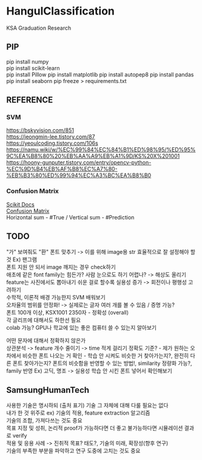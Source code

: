 # HangulClassification
KSA Graduation Research

## PIP
pip install numpy  
pip install scikit-learn  
pip install Pillow
pip install matplotlib
pip install autopep8
pip install pandas
pip install seaborn
pip freeze > requirements.txt

## REFERENCE
### SVM
https://bskyvision.com/851  
https://jeongmin-lee.tistory.com/87  
https://yeoulcoding.tistory.com/106s  
https://namu.wiki/w/%EC%99%84%EC%84%B1%ED%98%95/%ED%95%9C%EA%B8%80%20%EB%AA%A9%EB%A1%9D/KS%20X%201001  
https://hoony-gunputer.tistory.com/entry/opencv-python-%EC%9D%B4%EB%AF%B8%EC%A7%80-%EB%B3%80%ED%99%94%EC%A3%BC%EA%B8%B0

### Confusion Matrix
[Scikit Docs](https://scikit-learn.org/stable/modules/generated/sklearn.metrics.confusion_matrix.html)  
[Confusion Matrix](https://datascienceschool.net/03%20machine%20learning/09.04%20%EB%B6%84%EB%A5%98%20%EC%84%B1%EB%8A%A5%ED%8F%89%EA%B0%80.html)  
Horizontal sum - #True / Vertical sum - #Prediction  

## TODO
"가" 보여줘도 "환" 폰트 맞추기 -> 이를 위해 image용 str 효율적으로 잘 설정해야 할 것 Ex) 팬그램  
폰트 지원 안 되서 image 깨지는 경우 check하기  
애초에 같은 font family는 힘든가? 사람 눈으로도 하기 어렵나? -> 해상도 올리기  
feature는 사진에서도 뽑아내기 쉬운 걸로 할수록 실용성 증가 -> 회전이나 평행성 고려하기  
수학적, 이론적 배경 가능한지 SVM 배워보기  
오차율의 범위를 안정화! -> 실제로는 글자 여러 개를 볼 수 있음 / 증명 가능?  
폰트 100개 이상, KSX1001 2350자 - 정확성 (overall)  
각 글리프에 대해서도 하한선 필요  
colab 가능? GPU나 학교에 있는 좋은 컴퓨터 쓸 수 있는지 알아보기

어떤 문자에 대해서 정확하지 않은가  
상관분석 -> feature 개수 줄이기 -> time 적게 걸리기 
정확도 기준? - 제가 원하는 
오차에서 비슷한 폰트 나오는 거 확인 - 학습 안 시켜도 비슷한 거 찾아가는지?, 완전히 다른 폰트 찾아가는지?
폰트의 비슷함을 반영할 수 있는 방법!, similarity 정량화 가능?, family 반영 Ex) 고딕, 명조 -> 실용성
학습 안 시킨 폰트 넣어서 확인해보기

## SamsungHumanTech
사용한 기술은 명시하되 (출처 표기) 기술 그 자체에 대해 다룰 필요는 없다  
내가 한 것 위주로 ex) 기술의 적용, feature extraction 알고리즘  
기술의 조합, 가져다쓰는 것도 중요  
목표 지정 및 성취, 논리적 proof가 가능하다면 더 좋고 불가능하다면 시뮬레이션 결과로 verify  
적용 및 응용 사례 -> 진취적 목표? 태도?, 기술의 미래, 확장성(향후 연구)  
기술의 부족한 부분을 파악하고 연구 도중에 고치는 것도 중요